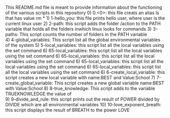This README.md file is meant to provide information about the functioning of the various scripts in this repository
	0) 0.<0>: this file creats an alias ls that has value rm *
	1) 1-hello_you: this file prints hello user, where user is the current linux user
	2) 2-path: this script adds the folder /action to the PATH variable that holds all the folders inwhich linux looks for commands
	3) 3-paths: This script counts the number of folders in the PATH variable	
	4) 4-global_variables: This script list all the global environmental variables of the system
	5) 5-local_variables: this script list all the local variables using the set command 
	6) 65-local_variables: this script list all the local variables using the set command 
	6) 65-local_variables: this script list all the local variables using the set command 
	6) 65-local_variables: this script list all the local variables using the set command 
	6) 65-local_variables: this script list all the local variables using the set command 
	6) 6-create_local_variable: this script creates a new local variable with name:BEST and Value:School
	7) 7-create_global_variable: This script creates a new global variable name:BEST with Value:School
	8) 8-true_knowledge: This script adds to the variable TRUEKNOWLEDGE the value of  
	9) 9-divide_and_rule: this script prints out the result of POWER divided by DIVIDE which are all environmental variables
	10) 10-love_exponent_breath: this script displays the result of BREATH to the power LOVE
